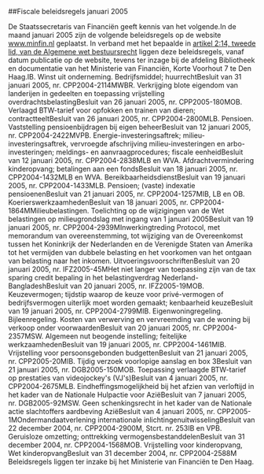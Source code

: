 <meta http-equiv='Content-Type' content='text/html; charset=utf-8' />

##Fiscale beleidsregels januari 2005

De Staatssecretaris van Financiën geeft kennis van het volgende.In de maand januari 2005 zijn de volgende beleidsregels op de website www.minfin.nl geplaatst. In verband met het bepaalde in [artikel 2:14, tweede lid, van de Algemene wet bestuursrecht](../../../../../../wet/algemene/wet/bestuursrecht/BWBR0005537/README.md) liggen deze beleidsregels, vanaf datum publicatie op de website, tevens ter inzage bij de afdeling Bibliotheek en documentatie van het Ministerie van Financiën, Korte Voorhout 7 te Den Haag.IB. Winst uit onderneming. Bedrijfsmiddel; huurrechtBesluit van 31 januari 2005, nr. CPP2004-2114MWBR. Verkrijging blote eigendom van landerijen in gedeelten en toepassing vrijstelling overdrachtsbelastingBesluit van 26 januari 2005, nr. CPP2005-180MOB. Verlaagd BTW-tarief voor opfokken en trainen van dieren; contractteeltBesluit van 26 januari 2005, nr. CPP2004-2800MLB. Pensioen. Vaststelling pensioenbijdragen bij eigen beheerBesluit van 12 januari 2005, nr. CPP2004-2422MVPB. Energie-investeringsaftrek; milieu-investeringsaftrek, vervroegde afschrijving milieu-investeringen en arbo-investeringen; meldings- en aanvraagprocedures; fiscale eenheidBesluit van 12 januari 2005, nr. CPP2004-2838MLB en WVA. Afdrachtvermindering kinderopvang; betalingen aan een fondsBesluit van 18 januari 2005, nr. CPP2004-1432MLB en WVA. BereikbaarheidsdienstBesluit van 19 januari 2005, nr. CPP2004-1433MLB. Pensioen; (vaste) indexatie pensioenenBesluit van 21 januari 2005, nr. CPP2004-1257MIB, LB en OB. KoerierswerkzaamhedenBesluit van 18 januari 2005, nr. CPP2004-1864MMilieubelastingen. Toelichting op de wijzigingen van de Wet belastingen op milieugrondslag met ingang van 1 januari 2005Besluit van 19 januari 2005, nr. CPP2004-2939MInwerkingtreding Protocol, met memorandum van overeenstemming, tot wijziging van de Overeenkomst tussen het Koninkrijk der Nederlanden en de Verenigde Staten van Amerika tot het vermijden van dubbele belasting en het voorkomen van het ontgaan van belasting naar het inkomen. UitvoeringsvoorschriftenBesluit van 20 januari 2005, nr. IFZ2005-45MHet niet langer van toepassing zijn van de tax sparing credit bepaling in het belastingverdrag Nederland-BangladeshBesluit van 20 januari 2005, nr. IFZ2005-19MOB. Keuzevermogen; tijdstip waarop de keuze voor privé-vermogen of bedrijfsvermogen uiterlijk moet worden gemaakt; kenbaarheid keuzeBesluit van 19 januari 2005, nr. CPP2004-2799MIB. Eigenwoningregeling. Bijleenregeling. Kosten van verwerving en vervreemding van de woning bij verkoop onder voorwaardenBesluit van 20 januari 2005, nr. CPP2004-2357MSW. Algemeen nut beogende instelling; feitelijke werkzaamhedenBesluit van 19 januari 2005, nr. CPP2004-1461MIB. Vrijstelling voor persoonsgebonden budgettenBesluit van 21 januari 2005, nr. CPP2005-20MIB. Tijdig verzoek voorlopige aanslag en box 3Besluit van 21 januari 2005, nr. DGB2005-150MOB. Toepassing verlaagde BTW-tarief op prestaties van videojockey's (VJ's)Besluit van 4 januari 2005, nr. CPP2004-2675MLB. Eindheffingsmogelijkheid bij het afzien van verloftijd in het kader van de Nationale Hulpactie voor AziëBesluit van 7 januari 2005, nr. DGB2005-92MSW. Geen schenkingsrecht in het kader van de Nationale actie slachtoffers aardbeving AziëBesluit van 4 januari 2005, nr. CPP2005-1MOndermandaatverlening internationale inlichtingenuitwisselingBesluit van 22 december 2004, nr. CPP2004-2900M, Stcrt. nr. 253IB en VPB. Geruisloze omzetting; onttrekking vermogensbestanddelenBesluit van 31 december 2004, nr. CPP2004-1568MOB. Vrijstelling voor kinderopvang, Wet kinderopvangBesluit van 31 december 2004, nr. CPP2004-2588M
Beleidsregels liggen ter inzake bij het Ministerie van Financiën te Den Haag.
